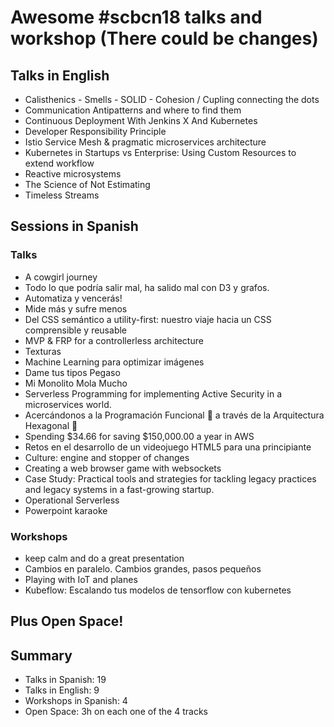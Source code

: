 # Awesome #scbcn18 talks and workshop (There could be changes)

## Talks in English 

- Calisthenics - Smells - SOLID - Cohesion / Cupling connecting the dots
- Communication Antipatterns and where to find them 
- Continuous Deployment With Jenkins X And Kubernetes
- Developer Responsibility Principle
- Istio Service Mesh & pragmatic microservices architecture
- Kubernetes in Startups vs Enterprise: Using Custom Resources to extend workflow
- Reactive microsystems
- The Science of Not Estimating
- Timeless Streams

## Sessions in Spanish

### Talks

- A cowgirl journey
- Todo lo que podría salir mal, ha salido mal con D3 y grafos.
- Automatiza y vencerás!
- Mide más y sufre menos
- Del CSS semántico a utility-first: nuestro viaje hacia un CSS comprensible y reusable
- MVP & FRP for a controllerless architecture
- Texturas
- Machine Learning para optimizar imágenes
- Dame tus tipos Pegaso
- Mi Monolito Mola Mucho
- Serverless Programming for implementing Active Security in a microservices world.
- Acercándonos a la Programación Funcional 🦄 a través de la Arquitectura Hexagonal 🎯
- Spending $34.66 for saving $150,000.00 a year in AWS
- Retos en el desarrollo de un videojuego HTML5 para una principiante
- Culture: engine and stopper of changes
- Creating a web browser game with websockets
- Case Study: Practical tools and strategies for tackling legacy practices and legacy systems in a fast-growing startup.
- Operational Serverless
- Powerpoint karaoke

### Workshops
- keep calm and do a great presentation
- Cambios en paralelo. Cambios grandes, pasos pequeños
- Playing with IoT and planes
- Kubeflow: Escalando tus modelos de tensorflow con kubernetes


## Plus Open Space!

## Summary
* Talks in Spanish: 19
* Talks in English: 9
* Workshops in Spanish: 4
* Open Space: 3h on each one of the 4 tracks

